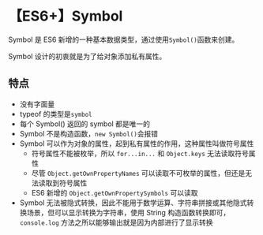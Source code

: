 # 【ES6+】Symbol

Symbol 是 ES6 新增的一种基本数据类型，通过使用`Symbol()`函数来创建。

Symbol 设计的初衷就是为了给对象添加私有属性。

## 特点

- 没有字面量
- typeof 的类型是`symbol`
- 每个 Symbol() 返回的 symbol 都是唯一的
- Symbol 不是构造函数，`new Symbol()`会报错
- Symbol 可以作为对象的属性，起到私有属性的作用，这种属性叫做符号属性
  - 符号属性不能被枚举，所以 `for...in...` 和 `Object.keys` 无法读取符号属性
  - 尽管 `Object.getOwnPropertyNames` 可以读取不可枚举的属性，但还是无法读取到符号属性
  - ES6 新增的 `Object.getOwnPropertySymbols` 可以读取
- Symbol 无法被隐式转换，因此不能用于数学运算、字符串拼接或其他隐式转换场景，但可以显示转换为字符串，使用 String 构造函数转换即可，`console.log` 方法之所以能够输出就是因为内部进行了显示转换

